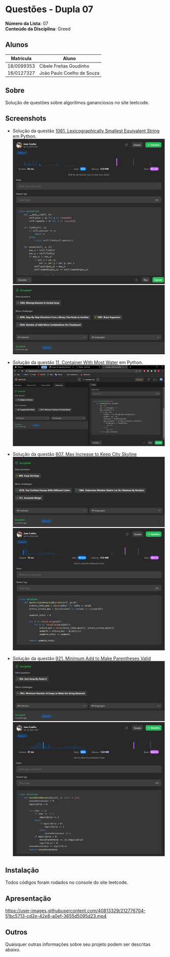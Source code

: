 # Questões - Dupla 07

**Número da Lista**: 07<br>
**Conteúdo da Disciplina**: Greed<br>

## Alunos
|Matrícula | Aluno |
| -- | -- |
| 18/0099353  |  Cibele Freitas Goudinho |
| 16/0127327  |  João Paulo Coelho de Souza |

## Sobre 
Solução de questões sobre algoritmos gananciosos no site leetcode. 

## Screenshots
 - Solução da questão [1061. Lexicographically Smallest Equivalent String](https://leetcode.com/problems/lexicographically-smallest-equivalent-string/) em Python. <br>
 ![image](Imagens/Solucao1061.png)
 ![image](Imagens/SolucaoAceita1061.png)

 - Solução da questão [11. Container With Most Water](https://leetcode.com/problems/container-with-most-water/description/) em Python. <br>
 ![image](Imagens/SolucaoAceita11.png)

- Solução da questão [807. Max Increase to Keep City Skyline](https://leetcode.com/problems/max-increase-to-keep-city-skyline/)
![image](Imagens/Greed807.png)
![image](Imagens/Greed807part2.png)

- Solução da questão [921. Minimum Add to Make Parentheses Valid](https://leetcode.com/problems/minimum-add-to-make-parentheses-valid/)
![image](Imagens/Solucao921.png)
![image](Imagens/Solucao921part2.png)

## Instalação 
Todos códigos foram rodados no console do site leetcode.

## Apresentação
https://user-images.githubusercontent.com/40813329/212776704-51bc5713-cd2e-42e8-a0ef-3655d5095d23.mp4

## Outros 
Quaisquer outras informações sobre seu projeto podem ser descritas abaixo.




